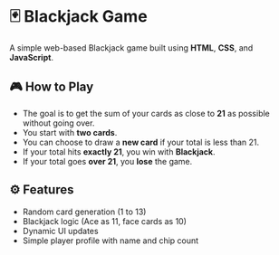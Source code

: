 
# 🃏 Blackjack Game

A simple web-based Blackjack game built using **HTML**, **CSS**, and **JavaScript**.

## 🎮 How to Play

- The goal is to get the sum of your cards as close to **21** as possible without going over.
- You start with **two cards**.
- You can choose to draw a **new card** if your total is less than 21.
- If your total hits **exactly 21**, you win with **Blackjack**.
- If your total goes **over 21**, you **lose** the game.

## ⚙️ Features

- Random card generation (1 to 13)
- Blackjack logic (Ace as 11, face cards as 10)
- Dynamic UI updates
- Simple player profile with name and chip count
